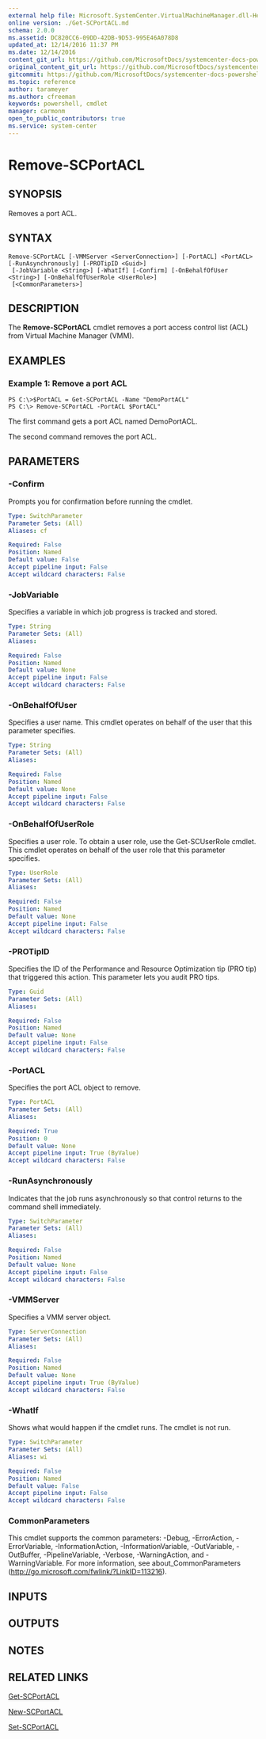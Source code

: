 ```yaml
---
external help file: Microsoft.SystemCenter.VirtualMachineManager.dll-Help.xml
online version: ./Get-SCPortACL.md
schema: 2.0.0
ms.assetid: DC820CC6-09DD-42DB-9D53-995E46A078D8
updated_at: 12/14/2016 11:37 PM
ms.date: 12/14/2016
content_git_url: https://github.com/MicrosoftDocs/systemcenter-docs-powershell/blob/master/systemcenter-cmdlets/SystemCenter2016/VirtualMachineManager/v1/Remove-SCPortACL.md
original_content_git_url: https://github.com/MicrosoftDocs/systemcenter-docs-powershell/blob/master/systemcenter-cmdlets/SystemCenter2016/VirtualMachineManager/v1/Remove-SCPortACL.md
gitcommit: https://github.com/MicrosoftDocs/systemcenter-docs-powershell/blob/ddd0fefc9adaabb9394eb6c21b33370913d1830d/systemcenter-cmdlets/SystemCenter2016/VirtualMachineManager/v1/Remove-SCPortACL.md
ms.topic: reference
author: tarameyer
ms.author: cfreeman
keywords: powershell, cmdlet
manager: carmonm
open_to_public_contributors: true
ms.service: system-center
---
```


# Remove-SCPortACL

## SYNOPSIS
Removes a port ACL.

## SYNTAX

```
Remove-SCPortACL [-VMMServer <ServerConnection>] [-PortACL] <PortACL> [-RunAsynchronously] [-PROTipID <Guid>]
 [-JobVariable <String>] [-WhatIf] [-Confirm] [-OnBehalfOfUser <String>] [-OnBehalfOfUserRole <UserRole>]
 [<CommonParameters>]
```

## DESCRIPTION
The **Remove-SCPortACL** cmdlet removes a port access control list (ACL) from Virtual Machine Manager (VMM).

## EXAMPLES

### Example 1: Remove a port ACL
```
PS C:\>$PortACL = Get-SCPortACL -Name "DemoPortACL"
PS C:\> Remove-SCPortACL -PortACL $PortACL"
```

The first command gets a port ACL named DemoPortACL.

The second command removes the port ACL.

## PARAMETERS

### -Confirm
Prompts you for confirmation before running the cmdlet.

```yaml
Type: SwitchParameter
Parameter Sets: (All)
Aliases: cf

Required: False
Position: Named
Default value: False
Accept pipeline input: False
Accept wildcard characters: False
```

### -JobVariable
Specifies a variable in which job progress is tracked and stored.

```yaml
Type: String
Parameter Sets: (All)
Aliases: 

Required: False
Position: Named
Default value: None
Accept pipeline input: False
Accept wildcard characters: False
```

### -OnBehalfOfUser
Specifies a user name.
This cmdlet operates on behalf of the user that this parameter specifies.

```yaml
Type: String
Parameter Sets: (All)
Aliases: 

Required: False
Position: Named
Default value: None
Accept pipeline input: False
Accept wildcard characters: False
```

### -OnBehalfOfUserRole
Specifies a user role.
To obtain a user role, use the Get-SCUserRole cmdlet.
This cmdlet operates on behalf of the user role that this parameter specifies.

```yaml
Type: UserRole
Parameter Sets: (All)
Aliases: 

Required: False
Position: Named
Default value: None
Accept pipeline input: False
Accept wildcard characters: False
```

### -PROTipID
Specifies the ID of the Performance and Resource Optimization tip (PRO tip) that triggered this action.
This parameter lets you audit PRO tips.

```yaml
Type: Guid
Parameter Sets: (All)
Aliases: 

Required: False
Position: Named
Default value: None
Accept pipeline input: False
Accept wildcard characters: False
```

### -PortACL
Specifies the port ACL object to remove.

```yaml
Type: PortACL
Parameter Sets: (All)
Aliases: 

Required: True
Position: 0
Default value: None
Accept pipeline input: True (ByValue)
Accept wildcard characters: False
```

### -RunAsynchronously
Indicates that the job runs asynchronously so that control returns to the command shell immediately.

```yaml
Type: SwitchParameter
Parameter Sets: (All)
Aliases: 

Required: False
Position: Named
Default value: None
Accept pipeline input: False
Accept wildcard characters: False
```

### -VMMServer
Specifies a VMM server object.

```yaml
Type: ServerConnection
Parameter Sets: (All)
Aliases: 

Required: False
Position: Named
Default value: None
Accept pipeline input: True (ByValue)
Accept wildcard characters: False
```

### -WhatIf
Shows what would happen if the cmdlet runs.
The cmdlet is not run.

```yaml
Type: SwitchParameter
Parameter Sets: (All)
Aliases: wi

Required: False
Position: Named
Default value: False
Accept pipeline input: False
Accept wildcard characters: False
```

### CommonParameters
This cmdlet supports the common parameters: -Debug, -ErrorAction, -ErrorVariable, -InformationAction, -InformationVariable, -OutVariable, -OutBuffer, -PipelineVariable, -Verbose, -WarningAction, and -WarningVariable. For more information, see about_CommonParameters (http://go.microsoft.com/fwlink/?LinkID=113216).

## INPUTS

## OUTPUTS

## NOTES

## RELATED LINKS

[Get-SCPortACL](xref:SystemCenter2016/VirtualMachineManager/v1/Get-SCPortACL.md)

[New-SCPortACL](xref:SystemCenter2016/VirtualMachineManager/v1/New-SCPortACL.md)

[Set-SCPortACL](xref:SystemCenter2016/VirtualMachineManager/v1/Set-SCPortACL.md)

